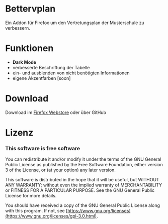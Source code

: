 # Bettervplan
Ein Addon für Firefox um den Vertretungsplan der Musterschule zu verbessern.

# Funktionen
- **Dark Mode**
- verbesserte Beschriftung der Tabelle
- ein- und ausblenden von nicht benötigten Informationen
- eigene Akzentfarben [soon]

# Download
Download im <a href="https://addons.mozilla.org/de/firefox/addon/bettervplan/">Firefox Webstore<a> oder über GitHub

# Lizenz
<h3><b>This software is free software</b></h3>

You can redistribute it and/or modify it under the terms of the GNU General Public License as published by the Free Software Foundation, either version 3 of the License, or (at your option) any later version.

This software is distributed in the hope that it will be useful, but WITHOUT ANY WARRANTY; without even the implied warranty of MERCHANTABILITY or FITNESS FOR A PARTICULAR PURPOSE. See the GNU General Public License for more details.

You should have received a copy of the GNU General Public License along with this program. If not, see [https://www.gnu.org/licenses](https://www.gnu.org/licenses/gpl-3.0.html).
